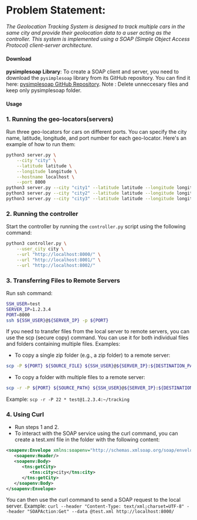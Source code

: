 # Problem Statement: 
*The Geolocation Tracking System is designed to track multiple cars in the same city and provide their geolocation data to a user acting as the controller. This system is implemented using a SOAP (Simple Object Access Protocol) client-server architecture.*

#### Download

**pysimplesoap Library**: To create a SOAP client and server, you need to download the `pysimplesoap` library from its GitHub repository. You can find it here: [pysimplesoap GitHub Repository](https://github.com/pysimplesoap/pysimplesoap/).
Note : Delete unneccesary files and keep only pysimplesoap folder.

#### Usage
### 1. Running the geo-locators(servers)
Run three geo-locators for cars on different ports. You can specify the city name, latitude, longitude, and port number for each geo-locator. Here's an example of how to run them:

```bash
python3 server.py \
    --city "city" \
    --latitude latitude \
    --longitude longitude \
    --hostname localhost \
    --port 8000
python3 server.py --city "city1" --latitude latitude --longitude longitude --hostname localhost --port 8001
python3 server.py --city "city2" --latitude latitude --longitude longitude --hostname localhost --port 8002
python3 server.py --city "city3" --latitude latitude --longitude longitude --hostname localhost --port 8003
```

### 2. Running the controller
Start the controller by running the `controller.py` script using the following command:
```bash
python3 controller.py \
    --user_city city \
    --url "http://localhost:8000/" \
    --url "http://localhost:8001/" \
    --url "http://localhost:8002/"
```

### 3. Transferring Files to Remote Servers
Run ssh command: 
```bash
SSH_USER=test
SERVER_IP=1.2.3.4
PORT=8000
ssh ${SSH_USER}@${SERVER_IP} -p ${PORT}
```

If you need to transfer files from the local server to remote servers, you can use the scp (secure copy) command. You can use it for both individual files and folders containing multiple files. Examples:
- To copy a single zip folder (e.g., a zip folder) to a remote server:
```bash
scp -P ${PORT} ${SOURCE_FILE} ${SSH_USER}@${SERVER_IP}:${DESTINATION_PATH}
```

- To copy a folder with multiple files to a remote server:
```bash
scp -r -P ${PORT} ${SOURCE_PATH} ${SSH_USER}@${SERVER_IP}:${DESTINATION_PATH}
```
Example: `scp -r -P 22 * test@1.2.3.4:~/tracking`

### 4. Using Curl
- Run steps 1 and 2.
- To interact with the SOAP service using the curl command, you can create a test.xml file in the folder with the following content:

```xml
<soapenv:Envelope xmlns:soapenv="http://schemas.xmlsoap.org/soap/envelope/" xmlns:tns="http://example.com/geolocation">
   <soapenv:Header/>
   <soapenv:Body>
      <tns:getCity>
         <tns:city>city</tns:city>
      </tns:getCity>
   </soapenv:Body>
</soapenv:Envelope>
```

You can then use the curl command to send a SOAP request to the local server. Example: `curl --header "Content-Type: text/xml;charset=UTF-8" --header "SOAPAction:Get" --data @test.xml http://localhost:8000/`
